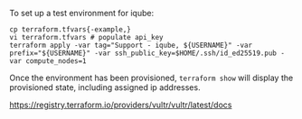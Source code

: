 To set up a test environment for iqube:

    cp terraform.tfvars{-example,}
    vi terraform.tfvars # populate api_key
    terraform apply -var tag="Support - iqube, ${USERNAME}" -var prefix="${USERNAME}" -var ssh_public_key=$HOME/.ssh/id_ed25519.pub -var compute_nodes=1

Once the environment has been provisioned, `terraform show`
will display the provisioned state, including assigned ip
addresses.

https://registry.terraform.io/providers/vultr/vultr/latest/docs
